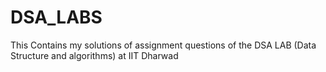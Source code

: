 # DSA_LABS
This Contains my solutions of assignment questions of the DSA LAB (Data Structure and algorithms) at IIT Dharwad
